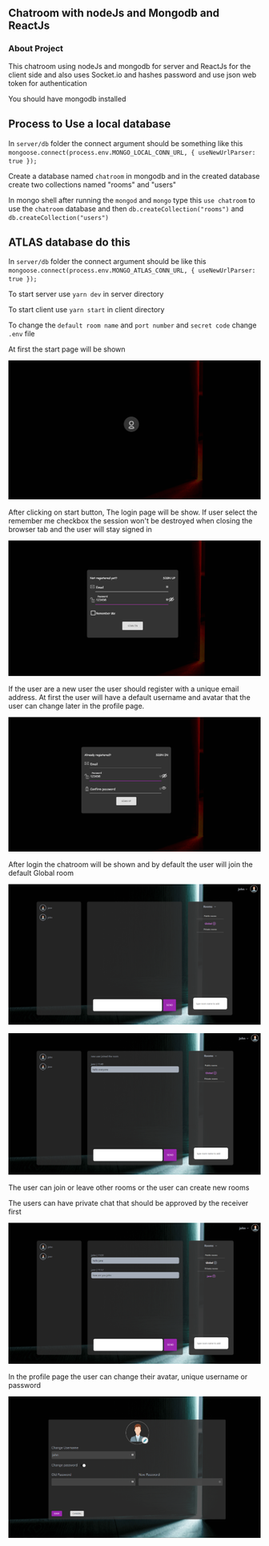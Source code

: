 ## Chatroom with nodeJs and Mongodb and ReactJs

### About Project
This chatroom using nodeJs and mongodb for server and ReactJs for the client side and also uses Socket.io and hashes password and use json web token for authentication

You should have mongodb installed

## Process to Use a local database

In `server/db` folder the connect argument should be something like this ```mongoose.connect(process.env.MONGO_LOCAL_CONN_URL, { useNewUrlParser: true });``` 

Create a database named `chatroom` in mongodb and in the created database create two collections named "rooms" and "users"

In mongo shell after running the `mongod` and `mongo` type this `use chatroom` to use the `chatroom` database and then `db.createCollection("rooms")` and `db.createCollection("users")`

## ATLAS database do this

In `server/db` folder the connect argument should be like this ```mongoose.connect(process.env.MONGO_ATLAS_CONN_URL, { useNewUrlParser: true });``` 

To start server use `yarn dev` in server directory

To start client use `yarn start` in client directory

To change the `default room name` and `port number` and `secret code` change `.env` file

At first the start page will be shown

![](./start.PNG "Start page")

After clicking on start button, The login page will be show. If user select the remember me checkbox the session won't be destroyed when closing the browser tab and the user will stay signed in

![](./login.PNG "Login page")

If the user are a new user the user should register with a unique email address. At first the user will have a default username and avatar that the user can change later in the profile page.

![](./register.PNG "Register page")

After login the chatroom will be shown and by default the user will join the default Global room

![](./chat.PNG "chat page")

![](./chatting.PNG "chating page")

The user can join or leave other rooms or the user can create new rooms

The users can have private chat that should be approved by the receiver first

![](./private.PNG "private page")

In the profile page the user can change their avatar, unique username or password

![](./profile.PNG "profile page")
